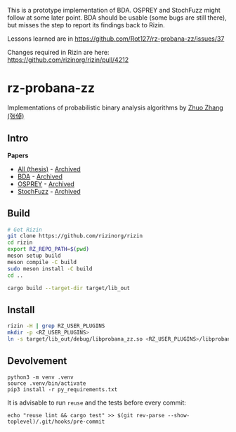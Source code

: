 <!--
SPDX-FileCopyrightText: 2023 Rot127 <unisono@quyllur.org>
SPDX-License-Identifier: LGPL-3.0-only
-->

This is a prototype implementation of BDA.
OSPREY and StochFuzz might follow at some later point.
BDA should be usable (some bugs are still there), but misses the step to report its findings back to Rizin.

Lessons learned are in https://github.com/Rot127/rz-probana-zz/issues/37

Changes required in Rizin are here: https://github.com/rizinorg/rizin/pull/4212

# rz-probana-zz

Implementations of probabilistic binary analysis algorithms by [Zhuo Zhang (张倬)](https://www.cs.purdue.edu/homes/zhan3299/) 

## Intro

**Papers**

- [All (thesis)](https://doi.org/10.25394/PGS.23542014.v1) - [Archived](https://archive.org/details/thesis_202308)
- [BDA](https://www.cs.purdue.edu/homes/zhan3299/res/OOPSLA19.pdf) - [Archived](https://web.archive.org/web/20230513202447/https://www.cs.purdue.edu/homes/zhan3299/res/OOPSLA19.pdf)
- [OSPREY](https://www.cs.purdue.edu/homes/zhan3299/res/SP21a.pdf) - [Archived](https://web.archive.org/web/20221127114938/https://www.cs.purdue.edu/homes/zhan3299/res/SP21a.pdf)
- [StochFuzz](https://www.cs.purdue.edu/homes/zhan3299/res/SP21b.pdf) - [Archived](https://web.archive.org/web/20240119062852/https://www.cs.purdue.edu/homes/zhan3299/res/SP21b.pdf)

## Build

```sh
# Get Rizin
git clone https://github.com/rizinorg/rizin
cd rizin
export RZ_REPO_PATH=$(pwd)
meson setup build
meson compile -C build
sudo meson install -C build
cd ..

cargo build --target-dir target/lib_out
```

## Install

```sh
rizin -H | grep RZ_USER_PLUGINS
mkdir -p <RZ_USER_PLUGINS>
ln -s target/lib_out/debug/libprobana_zz.so <RZ_USER_PLUGINS>/libprobana_zz.so
```

## Devolvement

```
python3 -m venv .venv
source .venv/bin/activate
pip3 install -r py_requirements.txt
```

It is advisable to run `reuse` and the tests before every commit:

```
echo "reuse lint && cargo test" >> $(git rev-parse --show-toplevel)/.git/hooks/pre-commit
```
